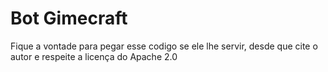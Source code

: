 <h1>Bot Gimecraft</h1>
<p>Fique a vontade para pegar esse codigo se ele lhe servir, desde que cite o autor e respeite a licença do Apache 2.0</p>
